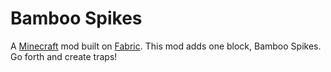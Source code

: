# Bamboo Spikes

A [Minecraft](minecraft.net) mod built on [Fabric](fabricmc.net). This mod adds one block, Bamboo Spikes. Go forth and create traps!